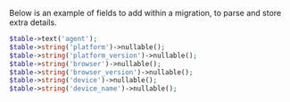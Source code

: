 Below is an example of fields to add within a migration, to parse and store extra details.

```php
$table->text('agent');
$table->string('platform')->nullable();
$table->string('platform_version')->nullable();
$table->string('browser')->nullable();
$table->string('browser_version')->nullable();
$table->string('device')->nullable();
$table->string('device_name')->nullable();
```